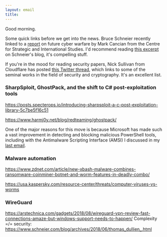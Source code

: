 ```yaml
---
layout: email
title: 
---
```


Good morning.

Some quick links before we get into the news. Bruce Schneier recently linked to a [report](https://csis-prod.s3.amazonaws.com/s3fs-public/publication/180227_Cancian_CopingWithSurprise_wAppen_Web.pdf?0rD0fcMI7gGXNLM1AYJWoVsNT_xSxOiu) on future cyber warfare by Mark Cancian from the Centre for Strategic and International Studies. I'd recommend reading [this excerpt](https://www.schneier.com/blog/archives/2018/08/future_cyberwar.html) on Schneier's blog, it's compelling stuff.

If you're in the mood for reading security papers, Nick Sullivan from Cloudflare has posted [this Twitter thread](https://twitter.com/grittygrease/status/1028769194643353600), which links to some of the seminal works in the field of security and cryptography. It's an excellent list.

### SharpSploit, GhostPack, and the shift to C# post-exploitation tools

https://posts.specterops.io/introducing-sharpsploit-a-c-post-exploitation-library-5c7be5f16c51

https://www.harmj0y.net/blog/redteaming/ghostpack/

One of the major reasons for this move is because Microsoft has made such a vast improvement in detecting and blocking malicious PowerShell tools, including with the Antimalware Scripting Interface (AMSI) I discussed in my [last email](/Email-update-AMSI-for-macros-iPhone-PACs-reinventing-the-URL-and-infosec-resilience/).




### Malware automation

https://www.zdnet.com/article/new-xbash-malware-combines-ransomware-coinminer-botnet-and-worm-features-in-deadly-combo/

https://usa.kaspersky.com/resource-center/threats/computer-viruses-vs-worms


### WireGuard

https://arstechnica.com/gadgets/2018/08/wireguard-vpn-review-fast-connections-amaze-but-windows-support-needs-to-happen/
Complexity =/= security: https://www.schneier.com/blog/archives/2018/06/thomas_dullien_.html